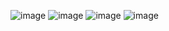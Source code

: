 ![image](https://github.com/user-attachments/assets/e9582343-a239-425c-ad35-1a1a67b9409d)
![image](https://github.com/user-attachments/assets/896b0781-71f6-454b-902d-618c25fa0674)
![image](https://github.com/user-attachments/assets/0a175eb8-60ab-4a0c-83f0-6fbe2acec142)
![image](https://github.com/user-attachments/assets/fa1491bb-e0e2-491b-8494-4fd502b57e14)
